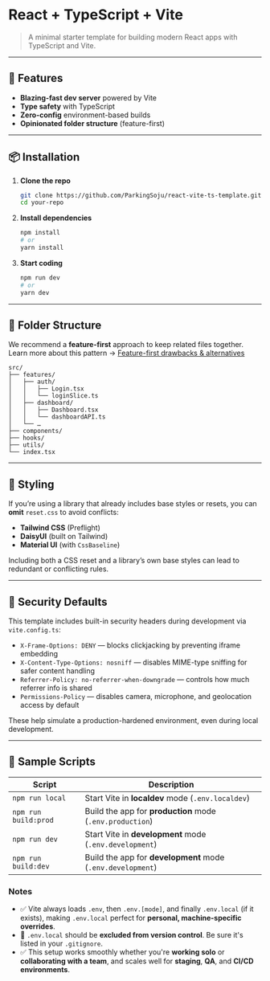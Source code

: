 # React + TypeScript + Vite

> A minimal starter template for building modern React apps with TypeScript and Vite.

---

## 🚀 Features

- **Blazing-fast dev server** powered by Vite  
- **Type safety** with TypeScript  
- **Zero-config** environment-based builds  
- **Opinionated folder structure** (feature-first)

---

## 📦 Installation

1. **Clone the repo**  
   ```bash
   git clone https://github.com/ParkingSoju/react-vite-ts-template.git
   cd your-repo
   ```
2. **Install dependencies**  
   ```bash
   npm install
   # or
   yarn install
   ```
3. **Start coding**  
   ```bash
   npm run dev
   # or
   yarn dev
   ```

---

## 📁 Folder Structure

We recommend a **feature-first** approach to keep related files together.  
Learn more about this pattern → [Feature-first drawbacks & alternatives](https://codewithandrea.com/articles/flutter-project-structure/#layer-first-drawbacks)

```
src/
├── features/
│   ├── auth/
│   │   ├── Login.tsx
│   │   └── loginSlice.ts
│   ├── dashboard/
│   │   ├── Dashboard.tsx
│   │   └── dashboardAPI.ts
│   └── …
├── components/
├── hooks/
├── utils/
└── index.tsx
```

---

## 🎨 Styling

If you’re using a library that already includes base styles or resets, you can **omit** `reset.css` to avoid conflicts:

- **Tailwind CSS** (Preflight)  
- **DaisyUI** (built on Tailwind)  
- **Material UI** (with `CssBaseline`)

Including both a CSS reset and a library’s own base styles can lead to redundant or conflicting rules.

---

## 🔐 Security Defaults

This template includes built-in security headers during development via `vite.config.ts`:

- `X-Frame-Options: DENY` — blocks clickjacking by preventing iframe embedding
- `X-Content-Type-Options: nosniff` — disables MIME-type sniffing for safer content handling
- `Referrer-Policy: no-referrer-when-downgrade` — controls how much referrer info is shared
- `Permissions-Policy` — disables camera, microphone, and geolocation access by default

These help simulate a production-hardened environment, even during local development.

---

## 🔧 Sample Scripts

| Script               | Description                                                |
|----------------------|------------------------------------------------------------|
| `npm run local`      | Start Vite in **localdev** mode (`.env.localdev`)          |
| `npm run build:prod` | Build the app for **production** mode (`.env.production`)  |
| `npm run dev`        | Start Vite in **development** mode (`.env.development`)    |
| `npm run build:dev`  | Build the app for **development** mode (`.env.development`)|

### Notes

- ✅ Vite always loads `.env`, then `.env.[mode]`, and finally `.env.local` (if it exists), making `.env.local` perfect for **personal, machine-specific overrides**.
- 🚫 `.env.local` should be **excluded from version control**. Be sure it's listed in your `.gitignore`.
- ✅ This setup works smoothly whether you're **working solo** or **collaborating with a team**, and scales well for **staging**, **QA**, and **CI/CD environments**.